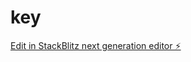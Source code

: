 # key

[Edit in StackBlitz next generation editor ⚡️](https://stackblitz.com/~/github.com/vishwas-adhikari/key)